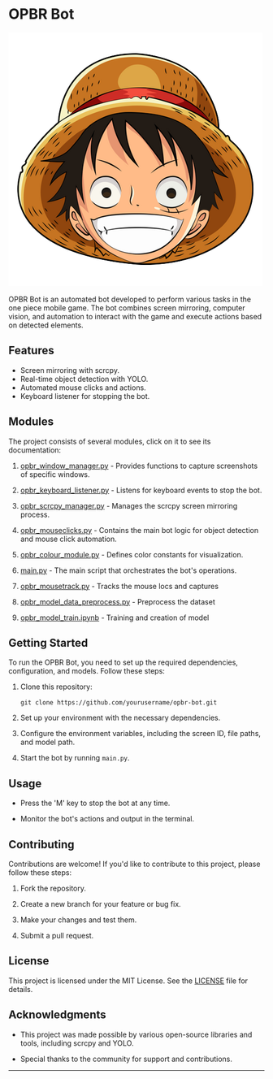 # OPBR Bot

![OPBR Bot Logo](opbr_logo.png)

OPBR Bot is an automated bot developed to perform various tasks in the one piece mobile game. The bot combines screen mirroring, computer vision, and automation to interact with the game and execute actions based on detected elements.

## Features

- Screen mirroring with scrcpy.
- Real-time object detection with YOLO.
- Automated mouse clicks and actions.
- Keyboard listener for stopping the bot.

## Modules

The project consists of several modules, click on it to see its documentation:

1. [opbr_window_manager.py](./readme_files/opbr_window_manager.md) - Provides functions to capture screenshots of specific windows.

2. [opbr_keyboard_listener.py](./readme_files/opbr_keyboard_listener.md) - Listens for keyboard events to stop the bot.

3. [opbr_scrcpy_manager.py](./readme_files/opbr_scrcpy_manager.md) - Manages the scrcpy screen mirroring process.

4. [opbr_mouseclicks.py](./readme_files/opbr_mouseclicks.md) - Contains the main bot logic for object detection and mouse click automation.

5. [opbr_colour_module.py](./readme_files/opbr_colour_module.md) - Defines color constants for visualization.

6. [main.py](./readme_files/main.md) - The main script that orchestrates the bot's operations.

7. [opbr_mousetrack.py](./readme_files/opbr_mousetrack.md) - Tracks the mouse locs and captures

8. [opbr_model_data_preprocess.py](./readme_files/opbr_model_data_preprocess.md) - Preprocess the dataset

9. [opbr_model_train.ipynb](./readme_files/opbr_model_train.md) - Training and creation of model

## Getting Started

To run the OPBR Bot, you need to set up the required dependencies, configuration, and models. Follow these steps:

1. Clone this repository:

    ```shell
    git clone https://github.com/yourusername/opbr-bot.git
    ```

2. Set up your environment with the necessary dependencies.

3. Configure the environment variables, including the screen ID, file paths, and model path.

4. Start the bot by running `main.py`.

## Usage

- Press the 'M' key to stop the bot at any time.

- Monitor the bot's actions and output in the terminal.

## Contributing

Contributions are welcome! If you'd like to contribute to this project, please follow these steps:

1. Fork the repository.

2. Create a new branch for your feature or bug fix.

3. Make your changes and test them.

4. Submit a pull request.

## License

This project is licensed under the MIT License. See the [LICENSE](./LICENSE) file for details.

## Acknowledgments

- This project was made possible by various open-source libraries and tools, including scrcpy and YOLO.

- Special thanks to the community for support and contributions.

---

